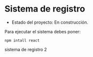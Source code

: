 <h1> Sistema de registro </h1>

- Estado del proyecto: En construcción.

Para ejecutar el sistema debes poner:

```npm intall react```

sistema de registro 2
